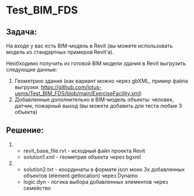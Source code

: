 
# Test_BIM_FDS
Задача:
-------

На входе у вас есть BIM-модель в Revit (вы можете использовать модель из стандартных примеров Revit'а).

Необходимо получить из готовой BIM модели здания в Revit выгрузить следующие данные:
1. Геометрию здания (как вариант можно через gbXML, пример файла выгрузки: https://github.com/lotus-uems/Test_BIM_FDS/blob/main/ExerciseFacility.xml)
2. Добавленные дополнительно в BIM-модель объекты: человек, датчик, пожарный выход (вы можете добавить для теста любые 3 объекта)

Решение:
-------

1. - revit_base_file.rvt - исходный файл проекта Revit
   - solution1.xml - геометрия объекта через bgxml
2. - solution2.txt - координаты в формате json моих 3х добавленных объектов (element.getlocation) через Dynamo
   - logic.dyn - логика выбора добавленных элементов через семейство
